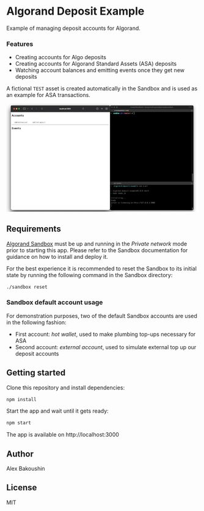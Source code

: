 # Algorand Deposit Example

Example of managing deposit accounts for Algorand.

### Features

- Creating accounts for Algo deposits
- Creating accounts for Algorand Standard Assets (ASA) deposits
- Watching account balances and emitting events once they get new deposits

A fictional `TEST` asset is created automatically in the Sandbox and is used as an example for ASA transactions.

<img src="video.gif">

## Requirements

[Algorand Sandbox](https://github.com/algorand/sandbox#readme) must be up and running in the _Private network_ mode prior to starting this app.
Please refer to the Sandbox documentation for guidance on how to install and deploy it.

For the best experience it is recommended to reset the Sandbox to its initial state by running the following command in the Sandbox directory:

```bash
./sandbox reset
```

### Sandbox default account usage

For demonstration purposes, two of the default Sandbox accounts are used in the following fashion:

- First account: _hot wallet_, used to make plumbing top-ups necessary for ASA
- Second account: _external account_, used to simulate external top up our deposit accounts

## Getting started

Clone this repository and install dependencies:

```bash
npm install
```

Start the app and wait until it gets ready:

```bash
npm start
```

The app is available on http://localhost:3000

## Author

Alex Bakoushin

## License

MIT
